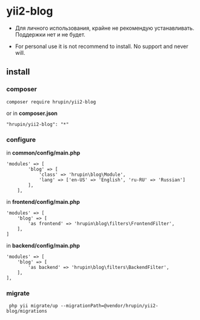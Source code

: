 # yii2-blog

- Для личного использования, крайне не рекомендую устанавливать. Поддержки нет и не будет.

- For personal use it is not recommend to install. No support and never will.

## install

### composer

```
composer require hrupin/yii2-blog
```
or in **composer.json**
```
"hrupin/yii2-blog": "*"
```

### configure

in **common/config/main.php**

```
'modules' => [
        'blog' => [
            'class' => 'hrupin\blog\Module',
            'lang' => ['en-US' => 'English', 'ru-RU' => 'Russian']
        ],
    ],
```

in **frontend/config/main.php**

```
'modules' => [
    'blog' => [
        'as frontend' => 'hrupin\blog\filters\FrontendFilter',
    ],
]
```

in **backend/config/main.php**

```
'modules' => [
    'blog' => [
        'as backend' => 'hrupin\blog\filters\BackendFilter',
    ],
],
```

### migrate

```
 php yii migrate/up --migrationPath=@vendor/hrupin/yii2-blog/migrations
 ```
